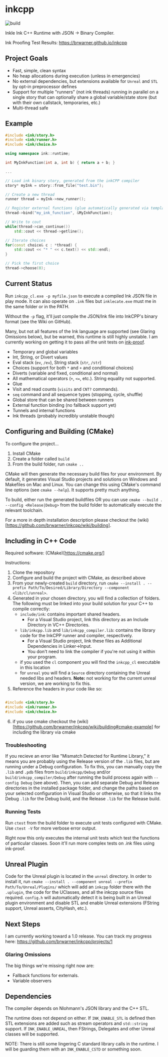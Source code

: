 # inkcpp
![build](https://github.com/brwarner/inkcpp/workflows/build/badge.svg "Build Status")

Inkle Ink C++ Runtime with JSON -> Binary Compiler.

Ink Proofing Test Results: https://brwarner.github.io/inkcpp

## Project Goals
* Fast, simple, clean syntax
* No heap allocations during execution (unless in emergencies)
* No external dependencies, but extensions available for `Unreal` and `STL` by opt-in preprocessor defines
* Support for multiple "runners" (not ink threads) running in parallel on a single story that can optionally share a global variable/state store (but with their own callstack, temporaries, etc.)
* Multi-thread safe

## Example

```cpp
#include <ink/story.h>
#include <ink/runner.h>
#include <ink/choice.h>

using namespace ink::runtime;

int MyInkFunction(int a, int b) { return a + b; }

...

// Load ink binary story, generated from the inkCPP compiler
story* myInk = story::from_file("test.bin");

// Create a new thread
runner thread = myInk->new_runner();

// Register external functions (glue automatically generated via templates)
thread->bind("my_ink_function", &MyInkFunction);

// Write to cout
while(thread->can_continue())
	std::cout << thread->getline();

// Iterate choices
for(const choice& c : *thread) {
	std::cout << "* " << c.text() << std::endl;
}

// Pick the first choice
thread->choose(0);

```

## Current Status
Run `inkcpp_cl.exe -p myfile.json` to execute a compiled Ink JSON file in play mode. It can also operate on `.ink` files but `inklecate.exe` must me in the same folder or in the PATH.

Without the `-p` flag, it'll just compile the JSON/Ink file into InkCPP's binary format (see the Wiki on GitHub).

Many, but not all features of the Ink language are supported (see Glaring Omissions below), but be warned, this runtime is still highly unstable. I am currently working on getting it to pass all the unit tests on [ink-proof](https://github.com/chromy/ink-proof).

* Temporary and global variables
* Int, String, or Divert values
* Eval stack (`ev`, `/ev`), String stack (`str`, `/str`)
* Choices (support for both `*` and `+` and conditional choices)
* Diverts (variable and fixed, conditional and normal)
* All mathematical operators (`+`, `<=`, etc.). String equality not supported.
* Glue
* Visit and read counts (`visits` and `CNT?` commands).
* `seq` command and all sequence types (stopping, cycle, shuffle)
* Global store that can be shared between runners
* External function binding (no fallback support yet)
* Tunnels and internal functions
* Ink threads (probably incredibly unstable though)

## Configuring and Building (CMake)

To configure the project...

1. Install CMake
2. Create a folder called `build`
3. From the build folder, run `cmake ..`

CMake will then generate the necessary build files for your environment. By default, it generates Visual Studio projects and solutions on Windows and Makefiles on Mac and Linux. You can change this using CMake's command line options (see `cmake --help`). It supports pretty much anything.

To build, either run the generated buildfiles OR you can use `cmake --build . --config <Release|Debug>` from the build folder to automatically execute the relevant toolchain.

For a more in depth installation description please checkout the (wiki)[https://github.com/brwarner/inkcpp/wiki/building].

## Including in C++ Code

Required software: (CMake)[https://cmake.org/]

Instructions:

1. Clone the repository
2. Configure and build the project with CMake, as described above
3. From your newly-created `build` directory, run `cmake --install . --prefix Path/To/Desired/Library/Directory --component <lib/cl/unreal>`.
4. Generated in your chosen directory, you will find a collection of folders. The following must be linked into your build solution for your C++ to compile correctly:
	- `include/ink`: contains important shared headers.
		+ For a Visual Studio project, link this directory as an Include Directory in VC++ Directories.
	- `lib/inkcpp.lib` and `lib/inkcpp_compiler.lib`: contains the library code for the InkCPP runner and compiler, respectively.
		+ For a Visual Studio project, link these files as Additional Dependencies in Linker->Input.
		+ You don't need to link the compiler if you're not using it within your program.
	- if you used the `cl` component you will find the `inkcpp_cl` executable in this location
	- for `unreal` you will find a `Source` directory containing the Unreal needed libs and headers. **Note:** not working for the current unreal version, we are working to fix this.
5. Reference the headers in your code like so:

```cpp

#include <ink/story.h>
#include <ink/runner.h>
#include <ink/choice.h>
```
6. if you use cmake checkout the (wiki)[https://github.com/brwarner/inkcpp/wiki/building#cmake-example] for including the library via cmake


### Troubleshooting

If you recieve an error like "Mismatch Detected for Runtime Library," it means you are probably using the Release version of the `.lib` files, but are running under a Debug configuration. To fix this, you can manually copy the `.lib` and `.pdb` files from `build/inkcpp/Debug` and/or `build/inkcpp_compiler/Debug` after running the build process again with `--config Debug` (see above). Then, you can add separate Debug and Release directories in the installed package folder, and change the paths based on your selected configuration in Visual Studio or otherwise, so that it links the Debug `.lib` for the Debug build, and the Release `.lib` for the Release build.


### Running Tests

Run `ctest` from the build folder to execute unit tests configured with CMake. Use `ctest -V` for more verbose error output.

Right now this only executes the internal unit tests which test the functions of particular classes. Soon it'll run more complex tests on .ink files using ink-proof.

## Unreal Plugin

Code for the Unreal plugin is located in the `unreal` directory. In order to install it, run `cmake --install . --component unreal --prefix Path/To/Unreal/Plugins/` which will add an `inkcpp` folder there with the `.uplugin`, the code for the UClasses, and all the inkcpp source files required. `config.h` will automatically detect it is being built in an Unreal plugin environment and disable STL and enable Unreal extensions (FString support, Unreal asserts, CityHash, etc.).

## Next Steps

I am currently working toward a 1.0 release. You can track my progress here: https://github.com/brwarner/inkcpp/projects/1

### Glaring Omissions

The big things we're missing right now are:

* Fallback functions for externals.
* Variable observers

## Dependencies
The compiler depends on Nlohmann's JSON library and the C++ STL.

The runtime does not depend on either. If `INK_ENABLE_STL` is defined then STL extensions are added such as stream operators and `std::string` support. If `INK_ENABLE_UNREAL`, then FStrings, Delegates and other Unreal classes will be supported. 

NOTE: There is still some lingering C standard library calls in the runtime. I will be guarding them with an `INK_ENABLE_CSTD` or something soon.
